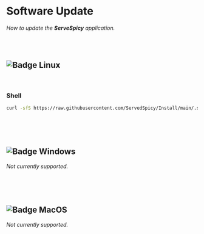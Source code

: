 
# Software Update

*How to update the **ServeSpicy** application.*

<br>
<br>

## ![Badge Linux]

<br>

### Shell

```sh
curl -sfS https://raw.githubusercontent.com/ServedSpicy/Install/main/.sh | sh
```

<br>
<br>
<br>

## ![Badge Windows]

*Not currently supported.*

<br>
<br>
<br>

## ![Badge MacOS]

*Not currently supported.*

<br>


<!--   🌶  🌶  🌶  🌶  🌶  🌶  🌶  🌶  🌶  🌶  🌶  🌶  🌶  🌶  🌶  🌶  🌶   -->

[Badge Windows]: https://img.shields.io/badge/Ｗｉｎｄｏｗｓ-0078D6?style=for-the-badge&logoColor=white&logoWidth=30&logo=Windows
[Badge Linux]: https://img.shields.io/badge/Ｌｉｎｕｘ-37a779?style=for-the-badge&logoColor=white&logoWidth=30&logo=Linux
[Badge MacOS]: https://img.shields.io/badge/ＭａｃＯＳ-000000?style=for-the-badge&logoColor=white&logoWidth=30&logo=Apple
